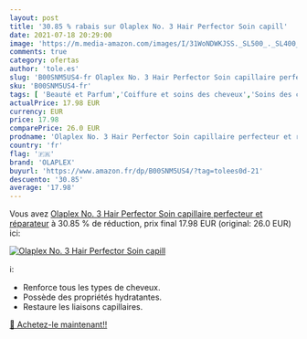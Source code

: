 ```yaml
---
layout: post
title: '30.85 % rabais sur Olaplex No. 3 Hair Perfector Soin capill'
date: 2021-07-18 20:29:00
image: 'https://m.media-amazon.com/images/I/31WoNDWKJSS._SL500_._SL400_.jpg'
comments: true
category: ofertas
author: 'tole.es'
slug: 'B00SNM5US4-fr Olaplex No. 3 Hair Perfector Soin capillaire perfecteur et...'
sku: 'B00SNM5US4-fr'
tags: [ 'Beauté et Parfum','Coiffure et soins des cheveux','Soins des cheveux','Soins et masques pour les cheveux','olaplex', ]
actualPrice: 17.98 EUR
currency: EUR
price: 17.98
comparePrice: 26.0 EUR
prodname: 'Olaplex No. 3 Hair Perfector Soin capillaire perfecteur et réparateur'
country: 'fr'
flag: '🇫🇷'
brand: 'OLAPLEX'
buyurl: 'https://www.amazon.fr/dp/B00SNM5US4/?tag=tolees0d-21'
descuento: '30.85'
average: '17.98'
---
```


Vous avez [Olaplex No. 3 Hair Perfector Soin capillaire perfecteur et réparateur](https://www.amazon.fr/dp/B00SNM5US4/?tag=tolees0d-21)  à  30.85 % de réduction, prix final  17.98 EUR (original: 26.0 EUR) ici:

[![Olaplex No. 3 Hair Perfector Soin capill](https://m.media-amazon.com/images/I/31WoNDWKJSS._SL500_._SL400_.jpg)](https://www.amazon.fr/dp/B00SNM5US4/?tag=tolees0d-21)

ℹ️:

- Renforce tous les types de cheveux.
- Possède des propriétés hydratantes.
- Restaure les liaisons capillaires.

[🛒 Achetez-le maintenant!!](https://www.amazon.fr/dp/B00SNM5US4/?tag=tolees0d-21)
